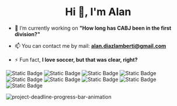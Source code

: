 <h1 align="center">Hi 👋, I'm Alan</h1>

- 🔭 I’m currently working on **"How long has CABJ been in the first division?"**

- 📫 You can contact me by mail: **alan.diazlamberti@gmail.com**

- ⚡ Fun fact, **I love soccer, but that was clear, right?**

![Static Badge](https://img.shields.io/badge/HTML5-orange) ![Static Badge](https://img.shields.io/badge/CSS-blue) ![Static Badge](https://img.shields.io/badge/Sass-pink) ![Static Badge](https://img.shields.io/badge/Javascript-yellow) ![Static Badge](https://img.shields.io/badge/Bootstrap-8A2BE2)  ![Static Badge](https://img.shields.io/badge/Node.js-green) ![Static Badge](https://img.shields.io/badge/MySql-white) ![Static Badge](https://img.shields.io/badge/Heroku-b011fa) ![Static Badge](https://img.shields.io/badge/Git-fa6a11)

![project-deadline-progress-bar-animation](https://github.com/diaz-lamberti/diaz-lamberti/assets/130183798/fc4bfde7-4f88-4f74-8b75-7a517b1d1d04)
